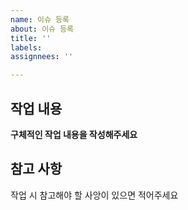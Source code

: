 ```yaml
---
name: 이슈 등록 
about: 이슈 등록
title: ''
labels: 
assignnees: ''

---
```

## 작업 내용
**구체적인 작업 내용을 작성해주세요**

## 참고 사항
작업 시 참고해야 할 사앙이 있으면 적어주세요
